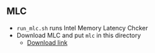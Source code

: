 ## MLC
- `run_mlc.sh` runs Intel Memory Latency Chcker
- Download MLC and put `mlc` in this directory
    - [Download link](https://www.intel.com/content/www/us/en/download/736633/intel-memory-latency-checker-intel-mlc.html)
